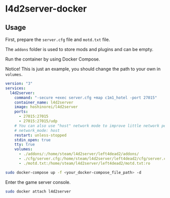 # l4d2server-docker

## Usage

First, prepare the `server.cfg` file and `motd.txt` file.

The `addons` folder is used to store mods and plugins and can be empty.

Run the container by using Docker Compose.

Notice! This is just an example, you should change the path to your own in `volumes`.

```yml
version: "3"
services:
  l4d2server:
    command: "-secure +exec server.cfg +map c1m1_hotel -port 27015"
    container_name: l4d2server
    image: hoshinorei/l4d2server
    ports:
      - 27015:27015
      - 27015:27015/udp
    # You can also use "host" network mode to improve little network performance.
    # network_mode: host
    restart: unless-stopped
    stdin_open: true
    tty: true
    volumes:
      - ./addons/:/home/steam/l4d2server/left4dead2/addons/
      - ./cfg/server.cfg:/home/steam/l4d2server/left4dead2/cfg/server.cfg:ro
      - ./motd.txt:/home/steam/l4d2server/left4dead2/motd.txt:ro
```

```bash
sudo docker-compose up -f <your_docker-compose_file_path> -d
```

Enter the game server console.

```bash
sudo docker attach l4d2server
```
